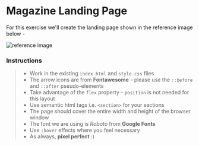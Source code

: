 # Magazine Landing Page

For this exercise we'll create the landing page shown in the reference image below -

![reference image](/assets/reference-image.png)

### Instructions

> - Work in the existing `index.html` and `style.css` files
> - The arrow icons are from **Fontawesome** - please use the `::before` and `::after` pseudo-elements
> - Take advantage of the `flex` property - `position` is not needed for this layout
> - Use semantic html tags i.e. `<section>` for your sections
> - The page should cover the entire width and height of the browser window
> - The font we are using is _Roboto_ from **Google Fonts**
> - Use `:hover` effects where you feel necessary
> - As always, **pixel perfect** :)